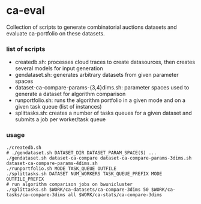 # ca-eval
Collection of scripts to generate combinatorial auctions datasets and evaluate ca-portfolio on these datasets.

### list of scripts

* createdb.sh: processes cloud traces to create datasources, then creates several models for input generation
* gendataset.sh: generates arbitrary datasets from given parameter spaces
* dataset-ca-compare-params-{3,4}dims.sh: parameter spaces used to generate a dataset for algorithm comparison
* runportfolio.sh: runs the algorithm portfolio in a given mode and on a given task queue (list of instances)
* splittasks.sh: creates a number of tasks queues for a given dataset and submits a job per worker/task queue

### usage

    ./createdb.sh
    # ./gendataset.sh DATASET_DIR DATASET_PARAM_SPACE(S) ...
    ./gendataset.sh dataset-ca-compare dataset-ca-compare-params-3dims.sh dataset-ca-compare-params-4dims.sh
    ./runportfolio.sh MODE TASK_QUEUE OUTFILE
    ./splittasks.sh DATASET NUM_WORKERS TASK_QUEUE_PREFIX MODE OUTFILE_PREFIX
    # run algorithm comparison jobs on bwunicluster
    ./splittasks.sh $WORK/ca-datasets/ca-compare-3dims 50 $WORK/ca-tasks/ca-compare-3dims all $WORK/ca-stats/ca-compare-3dims
